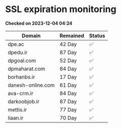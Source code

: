 # SSL expiration monitoring

**Checked on 2023-12-04 04:24**

| Domain | Remained | Status       |
|--------|----------|--------------|
| dpe.ac     | 42 Day   | ✅ |
| dpedu.ir     | 87 Day   | ✅ |
| dpgoal.com     | 52 Day   | ✅ |
| dpmaharat.com     | 84 Day   | ✅ |
| borhanbs.ir     | 17 Day   | ✅ |
| danesh-online.com     | 61 Day   | ✅ |
| ava-crm.ir     | 84 Day   | ✅ |
| darkoobjob.ir     | 87 Day   | ✅ |
| mettis.ir     | 77 Day   | ✅ |
| liaan.ir     | 70 Day   | ✅ |

